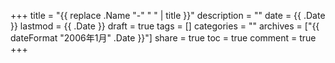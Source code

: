 +++
title = "{{ replace .Name "-" " " | title }}"
description = ""
date = {{ .Date }}
lastmod = {{ .Date }}
draft = true
tags = []
categories = ""
archives = ["{{ dateFormat "2006年1月" .Date }}"]
share = true
toc = true
comment = true
+++